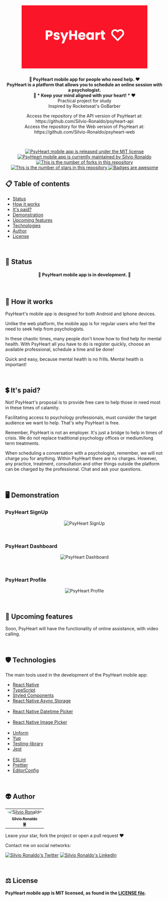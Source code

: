 <h1 align="center">
  <img src="./github/psyheart-logo.svg" alt="PsyHeart Logo" height=200 width=400 />
</h1>

<p align="center">
  <strong>
    🧠 PsyHeart mobile app for people who need help. ❤️</br>
    PsyHeart is a platform that allows you to schedule an online session with a psychologist.</br>
    🧠 * Keep your mind aligned with your heart! * ❤️
  </strong></br>Practical project for study</br>Inspired by Rocketseat's GoBarber</br>

  <p align="center">
    Access the repository of the API version of PsyHeart at: https://github.com/Silvio-Ronaldo/psyheart-api</br>
    Access the repository for the Web version of PsyHeart at: https://github.com/Silvio-Ronaldo/psyheart-web</br>
  </p></br>
</p>

<p align="center">
  <a href="./LICENSE">
    <img src="https://img.shields.io/badge/license-MIT-blue" alt="PsyHeart mobile app is released under the MIT license" />
  </a>
  <a href="https://GitHub.com/Silvio-Ronaldo/psyheart-mobile/graphs/commit-activity">
    <img src="https://img.shields.io/badge/Maintained%3F-yes-brightgreen" alt="PsyHeart mobile app is currently maintained by Silvio Ronaldo" />
  </a>
  <a href="https://GitHub.com/Silvio-Ronaldo/psyheart-mobile/network/">
    <img src="https://img.shields.io/github/forks/Silvio-Ronaldo/psyheart-mobile?style=social" alt="This is the number of forks in this repository" />
  </a>
  <a href="https://GitHub.com/Silvio-Ronaldo/psyheart-mobile/stargazers/">
    <img src="https://img.shields.io/github/stars/Silvio-Ronaldo/psyheart-mobile?style=social" alt="This is the number of stars in this repository" />
  </a>
  <a href="https://github.com/Naereen/badges">
    <img src="https://img.shields.io/badge/badge-awesome-brightgreen" alt="Badges are awesome" />
  </a>
</p>



<h2>
  📋 Table of contents
</h2>
<ul>
  <li><a href="https://github.com/Silvio-Ronaldo/psyheart-web#-status">Status</a></li>
  <li><a href="https://github.com/Silvio-Ronaldo/psyheart-web#-how-it-works">How it works</a></li>
  <li><a href="https://github.com/Silvio-Ronaldo/psyheart-web#-its-paid">It's paid?</a></li>
  <li><a href="https://github.com/Silvio-Ronaldo/psyheart-web#%EF%B8%8F-demonstration">Demonstration</a></li>
  <li><a href="https://github.com/Silvio-Ronaldo/psyheart-web#-upcoming-features">Upcoming features</a></li>
  <li><a href="https://github.com/Silvio-Ronaldo/psyheart-web#%EF%B8%8F-technologies">Technologies</a></li>
  <li><a href="https://github.com/Silvio-Ronaldo/psyheart-web#-author">Author</a></li>
  <li><a href="https://github.com/Silvio-Ronaldo/psyheart-web#%EF%B8%8F-license">License</a></li>
</ul></br>



<h2>📌 Status</h2>
<h4 align="center">🚧 PsyHeart mobile app is in development. 🚀</h4></br>



<h2>🤔 How it works</h2>
<p>PsyHeart's mobile app is designed for both Android and Iphone devices.</p>
<p>Unlike the web platform, the mobile app is for regular users who feel the need to seek help from psychologists.</p>
<p>In these chaotic times, many people don't know how to find help for mental health. With PsyHeart all you have to do is register quickly, choose an available professional, schedule a time and be done!</p>
<p>Quick and easy, because mental health is no frills. Mental health is important!</p></br>



<h2>💲 It's paid?</h2>
<p>Not! PsyHeart's proposal is to provide free care to help those in need most in these times of calamity.</p>
<p>Facilitating access to psychology professionals, must consider the target audience we want to help. That's why PsyHeart is free.</p>
<p>Remember, PsyHeart is not an employer. It's just a bridge to help in times of crisis. We do not replace traditional psychology offices or medium/long term treatments.</p>
<p>When scheduling a conversation with a psychologist, remember, we will not charge you for anything. Within PsyHeart there are no charges. However, any practice, treatment, consultation and other things outside the platform can be charged by the professional. Chat and ask your questions.</p></br>



<h2>🖥️ Demonstration</h2>
<h3>PsyHeart SignUp</h3>
  <p align="center">
    <img src="./assets/psyheart-signup.gif" alt="PsyHeart SignUp" />
  </p></br>
  
<h3>PsyHeart Dashboard</h3>
  <p align="center">
    <img src="./assets/psyheart-signin.gif" alt="PsyHeart Dashboard" />
  </p></br>
  
<h3>PsyHeart Profile</h3>
  <p align="center">
    <img src="./assets/psyheart-profile.gif" alt="PsyHeart Profile" />
  </p></br>
  


<h2>📆 Upcoming features</h2>
<p>Soon, PsyHeart will have the functionality of online assistance, with video calling.</p></br>



<h2>🛡️ Technologies</h2>
<p>The main tools used in the development of the PsyHeart mobile app: </p>

<ul>
  <li><a href="https://reactnative.dev">React Native</a></li>
  <li><a href="https://www.typescriptlang.org">TypeScript</a></li>
  <li><a href="https://styled-components.com">Styled Components</a></li>
 
  <li><a href="https://react-native-async-storage.github.io/async-storage/docs/usage/">React Native Async Storage</a></li></br>
  <li><a href="https://github.com/react-native-datetimepicker/datetimepicker">React Native Datetime Picker</a></li></br>
  <li><a href="https://github.com/react-native-image-picker/react-native-image-picker">React Native Image Picker</a></li></br>
  <li><a href="https://unform.dev">Unform</a></li>
  <li><a href="https://github.com/jquense/yup">Yup</a></li>
  
  <li><a href="https://testing-library.com">Testing-library</a></li>
  <li><a href="https://jestjs.io/pt-BR/">Jest</a></li></br>
  
  <li><a href="https://eslint.org">ESLint</a></li>
  <li><a href="https://prettier.io">Prettier</a></li>
  <li><a href="https://editorconfig.org">EditorConfig</a></li>
</ul></br>



<h2>👽 Author</h2>
<table>
  <tr>
    <td align="center"><a href="https://github.com/Silvio-Ronaldo"><img style="border-radius: 50%;" src="https://avatars.githubusercontent.com/u/48893927?v=4" width="100px;" alt="Silvio Ronaldo"/><br /><sub><b>Silvio Ronaldo</b></sub></a><br /><a href="https://github.com/Silvio-Ronaldo" title="Silvio Ronaldo">🍀</a></td>
  </tr>
</table>
<p>Leave your star, fork the project or open a pull request ❤️</p>
<p>Contact me on social networks: </p>
<p><a href="https://twitter.com/sivirinoo"><img src="https://img.shields.io/twitter/follow/sivirinoo?style=social" alt="Silvio Ronaldo's Twitter" /></a>
<a href="https://br.linkedin.com/in/silvio-ronaldo77"><img src="https://img.shields.io/badge/-Silvio-blue?style=flat&logo=Linkedin&logoColor=white" alt="Silvio Ronaldo's LinkedIn" /></a></p></br>



<h2>⚖️ License</h2>
<p><strong>PsyHeart mobile app is MIT licensed, as found in the <a href="./LICENSE">LICENSE file</a>.</strong></p>

